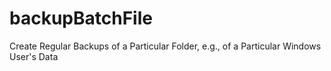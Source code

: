 # backupBatchFile
Create Regular Backups of a Particular Folder, e.g., of a Particular Windows User's Data
